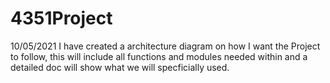 # 4351Project

10/05/2021
I have created a architecture diagram on how I want the Project to follow, this will include all functions and modules needed within and a detailed doc will show what we will specficially used.
